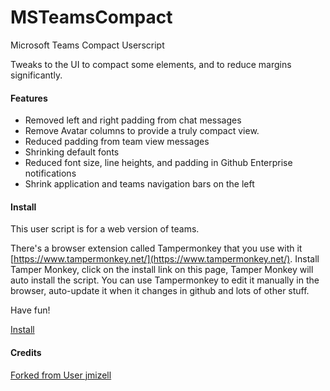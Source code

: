 # MSTeamsCompact
Microsoft Teams Compact Userscript

Tweaks to the UI to compact some elements, and to reduce margins significantly.


#### Features
- Removed left and right padding from chat messages
- Remove Avatar columns to provide a truly compact view.
- Reduced padding from team view messages
- Shrinking default fonts
- Reduced font size, line heights, and padding in Github Enterprise notifications
- Shrink application and teams navigation bars on the left

#### Install
This user script is for a web version of teams.

There's a browser extension called Tampermonkey that you use with it [https://www.tampermonkey.net/](https://www.tampermonkey.net/). Install Tamper Monkey, click on the install link on this page, Tamper Monkey will auto install the script.
You can use Tampermonkey to edit it manually in the browser, auto-update it when it changes in github and lots of other stuff.

Have fun!

[Install](https://raw.githubusercontent.com/kulack/MSTeamsCompact/master/script.user.js)


#### Credits
[Forked from User jmizell](https://github.com/jmizell/MSTeamsCompact)
